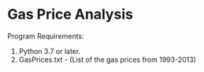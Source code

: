 # Gas Price Analysis

Program Requirements:

1. Python 3.7 or later.
2. GasPrices.txt - (List of the gas prices from 1993-2013)
